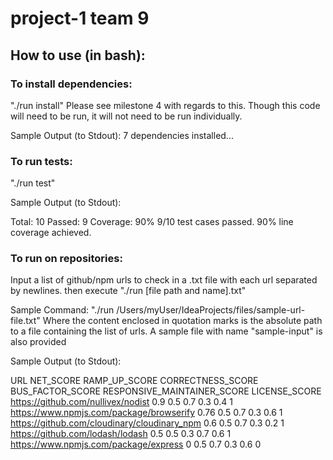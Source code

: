 # project-1 team 9

## How to use (in bash):

### To install dependencies:
"./run install"
Please see milestone 4 with regards to this.  Though this code will need to be run, it will not need to be run individually.

Sample Output (to Stdout):
7 dependencies installed...

### To run tests:
"./run test"

Sample Output (to Stdout):

Total: 10
Passed: 9
Coverage: 90%
9/10 test cases passed. 90% line coverage achieved.

### To run on repositories:
Input a list of github/npm urls to check in a .txt file with each url separated by newlines.
then execute "./run [file path and name].txt"

Sample Command: "./run /Users/myUser/IdeaProjects/files/sample-url-file.txt"
Where the content enclosed in quotation marks is the absolute path to a file containing the list of urls.
A sample file with name "sample-input" is also provided

Sample Output (to Stdout):

URL NET_SCORE RAMP_UP_SCORE CORRECTNESS_SCORE BUS_FACTOR_SCORE RESPONSIVE_MAINTAINER_SCORE LICENSE_SCORE
https://github.com/nullivex/nodist 0.9 0.5 0.7 0.3 0.4 1
https://www.npmjs.com/package/browserify 0.76 0.5 0.7 0.3 0.6 1
https://github.com/cloudinary/cloudinary_npm 0.6 0.5 0.7 0.3 0.2 1
https://github.com/lodash/lodash 0.5 0.5 0.3 0.7 0.6 1
https://www.npmjs.com/package/express 0 0.5 0.7 0.3 0.6 0
